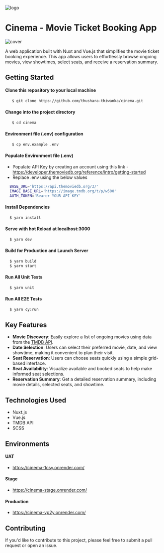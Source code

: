 ![logo](https://github.com/thushara-thiwanka/cinema/assets/142310256/2f839aaa-b645-4985-8320-f62af92f9147)

# Cinema - Movie Ticket Booking App

![cover](https://github.com/thushara-thiwanka/cinema/assets/142310256/e59d60fa-eed1-4b66-a5a1-c8a137295465)

A web application built with Nuxt and Vue.js that simplifies the movie ticket booking experience. This app allows users to effortlessly browse ongoing movies, view showtimes, select seats, and receive a reservation summary.

## Getting Started

#### Clone this repository to your local machine

```bash
   $ git clone https://github.com/thushara-thiwanka/cinema.git
```

#### Change into the project directory

```bash
   $ cd cinema
```

#### Environment file (.env) configuration

```bash
   $ cp env.example .env
```

#### Populate Environment file (.env)

- Populate API Key by creating an account using this link - https://developer.themoviedb.org/reference/intro/getting-started
- Replace .env using the below values

```bash
  BASE_URL='https://api.themoviedb.org/3/'
  IMAGE_BASE_URL='https://image.tmdb.org/t/p/w500'
  AUTH_TOKEN='Bearer YOUR API KEY'
```

#### Install Dependencies

```bash
  $ yarn install
```

#### Serve with hot Reload at localhost:3000

```bash
  $ yarn dev
```

#### Build for Production and Launch Server

```bash
  $ yarn build
  $ yarn start
```

#### Run All Unit Tests

```bash
  $ yarn unit
```

#### Run All E2E Tests

```bash
  $ yarn cy:run
```

## Key Features

- **Movie Discovery**: Easily explore a list of ongoing movies using data from the [TMDB API](https://www.themoviedb.org/).
- **Date Selection**: Users can select their preferred movie, date, and view showtime, making it convenient to plan their visit.
- **Seat Reservation**: Users can choose seats quickly using a simple grid-based interface.
- **Seat Availability**: Visualize available and booked seats to help make informed seat selections.
- **Reservation Summary**: Get a detailed reservation summary, including movie details, selected seats, and showtime.

## Technologies Used

- Nuxt.js
- Vue.js
- TMDB API
- SCSS

## Environments

#### UAT

- https://cinema-1csy.onrender.com/

#### Stage

- https://cinema-stage.onrender.com/

#### Production

- https://cinema-vp2y.onrender.com/

## Contributing

If you'd like to contribute to this project, please feel free to submit a pull request or open an issue.

